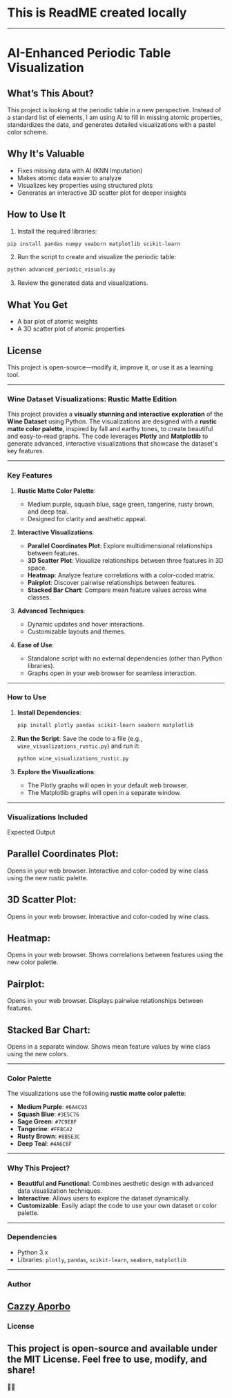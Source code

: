 # This is ReadME created locally
---

# AI-Enhanced Periodic Table Visualization

## What’s This About?
This project is looking at the periodic table in a new perspective. Instead of a standard list of elements, I am using AI to fill in missing atomic properties, standardizes the data, and generates detailed visualizations with a pastel color scheme.

## Why It's Valuable
- Fixes missing data with AI (KNN Imputation)
- Makes atomic data easier to analyze
- Visualizes key properties using structured plots
- Generates an interactive 3D scatter plot for deeper insights

## How to Use It
1. Install the required libraries:
```sh
pip install pandas numpy seaborn matplotlib scikit-learn
```
2. Run the script to create and visualize the periodic table:
```sh
python advanced_periodic_visuals.py
```
3. Review the generated data and visualizations.

## What You Get
- A bar plot of atomic weights
- A 3D scatter plot of atomic properties

## License
This project is open-source—modify it, improve it, or use it as a learning tool.

---

### **Wine Dataset Visualizations: Rustic Matte Edition**

This project provides a **visually stunning and interactive exploration** of the **Wine Dataset** using Python. The visualizations are designed with a **rustic matte color palette**, inspired by fall and earthy tones, to create beautiful and easy-to-read graphs. The code leverages **Plotly** and **Matplotlib** to generate advanced, interactive visualizations that showcase the dataset's key features.

---

### **Key Features**
1. **Rustic Matte Color Palette**:
   - Medium purple, squash blue, sage green, tangerine, rusty brown, and deep teal.
   - Designed for clarity and aesthetic appeal.

2. **Interactive Visualizations**:
   - **Parallel Coordinates Plot**: Explore multidimensional relationships between features.
   - **3D Scatter Plot**: Visualize relationships between three features in 3D space.
   - **Heatmap**: Analyze feature correlations with a color-coded matrix.
   - **Pairplot**: Discover pairwise relationships between features.
   - **Stacked Bar Chart**: Compare mean feature values across wine classes.

3. **Advanced Techniques**:
   - Dynamic updates and hover interactions.
   - Customizable layouts and themes.

4. **Ease of Use**:
   - Standalone script with no external dependencies (other than Python libraries).
   - Graphs open in your web browser for seamless interaction.

---

### **How to Use**
1. **Install Dependencies**:
   ```bash
   pip install plotly pandas scikit-learn seaborn matplotlib
   ```

2. **Run the Script**:
   Save the code to a file (e.g., `wine_visualizations_rustic.py`) and run it:
   ```bash
   python wine_visualizations_rustic.py
   ```

3. **Explore the Visualizations**:
   - The Plotly graphs will open in your default web browser.
   - The Matplotlib graphs will open in a separate window.

---

### **Visualizations Included**
Expected Output

## Parallel Coordinates Plot:
Opens in your web browser.
Interactive and color-coded by wine class using the new rustic palette.
## 3D Scatter Plot:
Opens in your web browser.
Interactive and color-coded by wine class.
## Heatmap:
Opens in your web browser.
Shows correlations between features using the new color palette.
## Pairplot:
Opens in your web browser.
Displays pairwise relationships between features.
## Stacked Bar Chart:
Opens in a separate window.
Shows mean feature values by wine class using the new colors.

---
### **Color Palette**
The visualizations use the following **rustic matte color palette**:
- **Medium Purple**: `#6A4C93`
- **Squash Blue**: `#3E5C76`
- **Sage Green**: `#7C9E8F`
- **Tangerine**: `#FF8C42`
- **Rusty Brown**: `#8B5E3C`
- **Deep Teal**: `#4A6C6F`
---
### **Why This Project?**
- **Beautiful and Functional**: Combines aesthetic design with advanced data visualization techniques.
- **Interactive**: Allows users to explore the dataset dynamically.
- **Customizable**: Easily adapt the code to use your own dataset or color palette.
---
### **Dependencies**
- Python 3.x
- Libraries: `plotly`, `pandas`, `scikit-learn`, `seaborn`, `matplotlib`
---
### **Author**
[Cazzy Aporbo](https://github.com/Cazzy-Aporbo)
---
### **License**
This project is open-source and available under the MIT License. Feel free to use, modify, and share!
---
 🍷🍂

